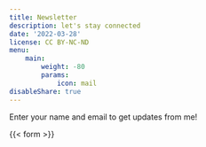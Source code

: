 ```yaml
---
title: Newsletter
description: let's stay connected
date: '2022-03-28'
license: CC BY-NC-ND
menu:
    main: 
        weight: -80
        params:
            icon: mail
disableShare: true
---
```


Enter your name and email to get updates from me!

{{< form >}}